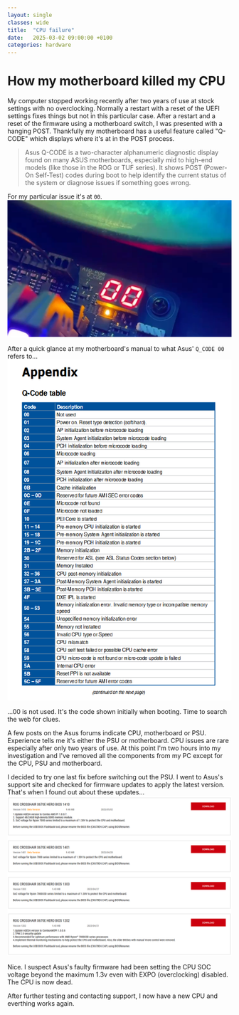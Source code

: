 ```yaml
---
layout: single
classes: wide
title:  "CPU failure"
date:   2025-03-02 09:00:00 +0100
categories: hardware
---
```

# How my motherboard killed my CPU

My computer stopped working recently after two years of use at stock settings with no overclocking. Normally a restart with a reset of the UEFI settings fixes things but not in this particular case.
After a restart and a reset of the firmware using a motherboard switch, I was presented with a hanging POST. Thankfully my motherboard has a useful feature called "Q-CODE" which displays where it's at in the POST process. 

> Asus Q-CODE is a two-character alphanumeric diagnostic display found on many ASUS motherboards, especially mid to high-end models (like those in the ROG or TUF series). 
It shows POST (Power-On Self-Test) codes during boot to help identify the current status of the system or diagnose issues if something goes wrong.

For my particular issue it's at `00`. 
![motherboard stuck on POST](/assets/hardware/cpu_fail.png)

After a quick glance at my motherboard's manual to what Asus' `Q_CODE 00` refers to...
![q code table](/assets/hardware/q_code_table.png)

...00 is not used. It's the code shown initially when booting. Time to search the web for clues.

A few posts on the Asus forums indicate CPU, motherboard or PSU. Experience tells me it's either the PSU or motherboard. CPU issues are rare especially after only two years of use.
At this point I'm two hours into my investigation and I've removed all the components from my PC except for the CPU, PSU and motherboard.

I decided to try one last fix before switching out the PSU. I went to Asus's support site and checked for firmware updates to apply the latest version. That's when I found out about these updates...
![bios updates on asus website](/assets/hardware/bios_updates.png)

Nice. I suspect Asus's faulty firmware had been setting the CPU SOC voltage beyond the maximum 1.3v even with EXPO (overclocking) disabled. The CPU is now dead.

After further testing and contacting support, I now have a new CPU and everthing works again.
